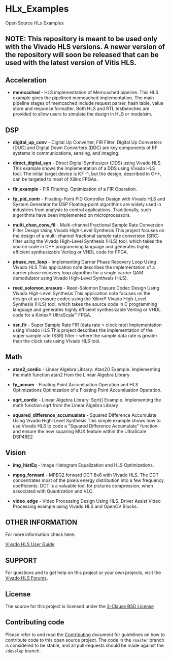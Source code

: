 # HLx_Examples
Open Source HLx Examples

## NOTE: This repository is meant to be used only with the Vivado HLS versions. A newer version of the repository will soon be released that can be used with the latest version of Vitis HLS. 

## Acceleration 
- **memcached** - HLS implementation of Memcached pipeline.
  This HLS example gives the pipelined memcached implementation. The main pipeline stages of memcached include request parser, hash table, value store and response formatter. Both HLS and RTL testbenches are provided to allow users to simulate the design in HLS or modelsim.
  
## DSP 
- **digital_up_conv** - Digital Up Converter, FIR Filter.
  Digital Up Converters (DUC) and Digital Down Converters (DDC) are key components of RF systems in communications, sensing, and imaging.

- **direct_digital_syn** - Direct Digital Synthesizer (DDS) using Vivado HLS.
  This example shows the implementation of a DDS using Vivado HLS tool. The initial target device is K7 -1, but the design, described in C++, can be targeted to most of Xilinx FPGAs. 

- **fir_example** - FIR Filtering.
  Optimization of a FIR Operation.

- **fp_pid_contr** - Floating-Point PID Controller Design with Vivado HLS and System Generator for DSP
  Floating-point algorithms are widely used in industries from analysis to control applications. Traditionally, such algorithms have been implemented on microprocessors.
  
- **multi_chan_conv_fil** - Multi-channel Fractional Sample Rate Conversion Filter Design Using Vivado High-Level Synthesis
  This project focuses on the design of a multi-channel fractional sample rate conversion (SRC) filter using the Vivado High-Level Synthesis (HLS) tool, which takes the source code in C\++ programming language and generates highly efficient synthesizable Verilog or VHDL code for FPGA.

- **phase_rec_loop** - Implementing Carrier Phase Recovery Loop Using Vivado HLS 
  This application note describes the implementation of a carrier phase recovery loop algorithm for a single carrier QAM demodulator using Vivado High-Level Synthesis (HLS).
  
- **reed_solomon_erasure** - Reed-Solomon Erasure Codec Design Using Vivado High-Level Synthesis
  This application note focuses on the design of an erasure codec using the Xilinx® Vivado High-Level Synthesis (HLS) tool, which takes the source code in C programming language and generates highly efficient synthesizable Verilog or VHDL code for a Kintex® UltraScale™ FPGA.
  
- **ssr_fir** - Super Sample Rate FIR (data rate > clock rate) Implementation using Vivado HLS
  This project describes the implementation of the super sample rate (SSR) filter – where the sample data rate is greater than the clock rate using Vivado HLS tool.

## Math 
- **atan2_cordic** - Linear Algebra Library: Atan2() Example. 
Implementing the math function atan2 from the Linear Algebra Library 

- **fp_accum** - Floating Point Accumluation Operation and HLS Optimizations
Optimization of a Floating Point Accumluation Operation.

- **sqrt_cordic** - Linear Algebra Library: Sqrt() Example.
Implementing the math function sqrt from the Linear Algebra Library 

- **squared_difference_accumualate** - Squared Difference Accumulate Using Vivado High-Level Synthesis
This simple example shows how to use Vivado HLS to code a "Squared Difference Accumulate" function and ensure the new squaring MUX feature within the UltraScale DSP48E2

## Vision
- **img_histEq** - Image Histogram Equalization and HLS Optimizations.
  
- **mpeg_forward** - MPEG2 forward DCT 8x8  with Vivado HLS.
The DCT concentrates most of the pixels energy distribution into a few frequency coefficients. 
DCT is a valuable tool for pictures compression, when associated with Quantization and VLC.

- **video_edge** - Video Processing Design Using HLS.
Driver Assist Video Processing example using Vivado HLS and OpenCV Blocks.  

## OTHER INFORMATION

For more information check here: 

[Vivado HLS User Guide][]

## SUPPORT

For questions and to get help on this project or your own projects, visit the [Vivado HLS Forums][]. 

## License
The source for this project is licensed under the [3-Clause BSD License][]

## Contributing code
Please refer to and read the [Contributing][] document for guidelines on how to contribute code to this open source project. The code in the `/master` branch is considered to be stable, and all pull-requests should be made against the `/develop` branch.

[Contributing]: CONTRIBUTING.md 
[3-Clause BSD License]: LICENSE.md
[Vivado HLS Forums]: https://forums.xilinx.com/t5/High-Level-Synthesis-HLS/bd-p/hls 
[Vivado HLS User Guide]: http://www.xilinx.com/support/documentation/sw_manuals/xilinx2015_4/ug902-vivado-high-level-synthesis.pdf
